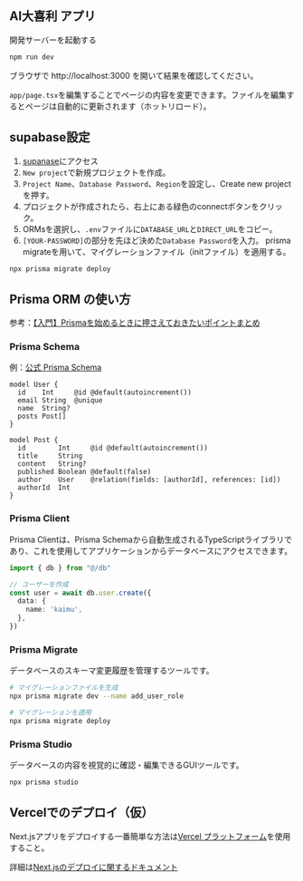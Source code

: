 ## AI大喜利 アプリ

開発サーバーを起動する

```bash
npm run dev
```

ブラウザで http://localhost:3000 を開いて結果を確認してください。

`app/page.tsx`を編集することでページの内容を変更できます。ファイルを編集するとページは自動的に更新されます（ホットリロード）。

## supabase設定
1. [supanase](https://supabase.com/)にアクセス  
2. `New project`で新規プロジェクトを作成。
3. `Project Name`、`Database Password`、`Region`を設定し、Create new projectを押す。
4. プロジェクトが作成されたら、右上にある緑色のconnectボタンをクリック。
5. ORMsを選択し、`.env`ファイルに`DATABASE_URL`と`DIRECT_URL`をコピー。
6. `[YOUR-PASSWORD]`の部分を先ほど決めた`Database Password`を入力。
prisma migrateを用いて、マイグレーションファイル（initファイル）を適用する。
```bash
npx prisma migrate deploy
```

## Prisma ORM の使い方
参考：[【入門】Prismaを始めるときに押さえておきたいポイントまとめ
](https://zenn.dev/shintaro/articles/e649722e41af4f)

### Prisma Schema
例：[公式 Prisma Schema](https://www.prisma.io/docs/orm/prisma-schema/overview)
```prisma
model User {
  id    Int     @id @default(autoincrement())
  email String  @unique
  name  String?
  posts Post[]
}

model Post {
  id        Int     @id @default(autoincrement())
  title     String
  content   String?
  published Boolean @default(false)
  author    User    @relation(fields: [authorId], references: [id])
  authorId  Int
}
```

### Prisma Client
Prisma Clientは、Prisma Schemaから自動生成されるTypeScriptライブラリであり、これを使用してアプリケーションからデータベースにアクセスできます。  
``` typescript
import { db } from "@/db"

// ユーザーを作成
const user = await db.user.create({
  data: {
    name: 'kaimu',
  },
})
```
### Prisma Migrate
データベースのスキーマ変更履歴を管理するツールです。
```bash
# マイグレーションファイルを生成
npx prisma migrate dev --name add_user_role

# マイグレーションを適用
npx prisma migrate deploy
```

### Prisma Studio
データベースの内容を視覚的に確認・編集できるGUIツールです。
```bash
npx prisma studio
```

## Vercelでのデプロイ（仮）

Next.jsアプリをデプロイする一番簡単な方法は[Vercel プラットフォーム](https://vercel.com/new?utm_medium=default-template&filter=next.js&utm_source=create-next-app&utm_campaign=create-next-app-readme)を使用すること。

詳細は[Next.jsのデプロイに関するドキュメント](https://nextjs.org/docs/app/building-your-application/deploying)
